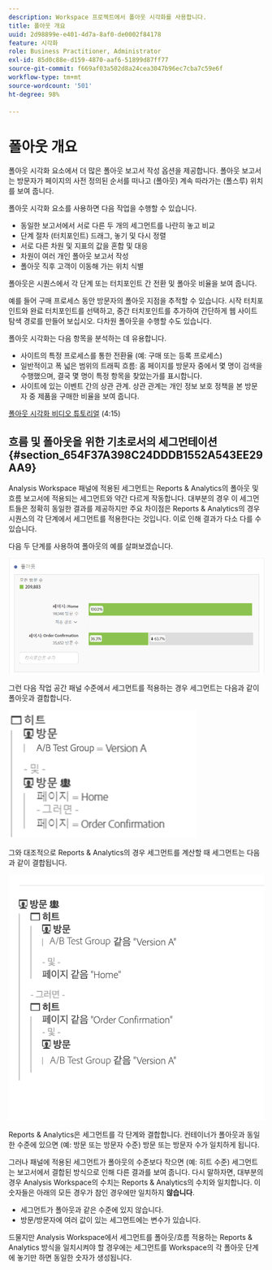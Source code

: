 ```yaml
---
description: Workspace 프로젝트에서 폴아웃 시각화를 사용합니다.
title: 폴아웃 개요
uuid: 2d98899e-e401-4d7a-8af0-de0002f84178
feature: 시각화
role: Business Practitioner, Administrator
exl-id: 85d0c88e-d159-4870-aaf6-51899d87ff77
source-git-commit: f669af03a502d8a24cea3047b96ec7cba7c59e6f
workflow-type: tm+mt
source-wordcount: '501'
ht-degree: 98%

---
```


# 폴아웃 개요

폴아웃 시각화 요소에서 더 많은 폴아웃 보고서 작성 옵션을 제공합니다. 폴아웃 보고서는 방문자가 페이지의 사전 정의된 순서를 떠나고 (폴아웃) 계속 따라가는 (폴스루) 위치를 보여 줍니다.

폴아웃 시각화 요소를 사용하면 다음 작업을 수행할 수 있습니다.

* 동일한 보고서에서 서로 다른 두 개의 세그먼트를 나란히 놓고 비교
* 단계 절차 (터치포인트) 드래그, 놓기 및 다시 정렬
* 서로 다른 차원 및 지표의 값을 혼합 및 대응
* 차원이 여러 개인 폴아웃 보고서 작성
* 폴아웃 직후 고객이 이동해 가는 위치 식별

폴아웃은 시퀀스에서 각 단계 또는 터치포인트 간 전환 및 폴아웃 비율을 보여 줍니다.

예를 들어 구매 프로세스 동안 방문자의 폴아웃 지점을 추적할 수 있습니다. 시작 터치포인트와 완료 터치포인트를 선택하고, 중간 터치포인트를 추가하여 간단하게 웹 사이트 탐색 경로를 만들어 보십시오. 다차원 폴아웃을 수행할 수도 있습니다.

폴아웃 시각화는 다음 항목을 분석하는 데 유용합니다.

* 사이트의 특정 프로세스를 통한 전환율 (예: 구매 또는 등록 프로세스)
* 일반적이고 폭 넓은 범위의 트래픽 흐름: 홈 페이지를 방문자 중에서 몇 명이 검색을 수행했으며, 결국 몇 명이 특정 항목을 찾았는가를 표시합니다.
* 사이트에 있는 이벤트 간의 상관 관계. 상관 관계는 개인 정보 보호 정책을 본 방문자 중 제품을 구매한 비율을 보여 줍니다.

[폴아웃 시각화 비디오 튜토리얼](https://experienceleague.adobe.com/docs/analytics-learn/tutorials/analysis-workspace/analyzing-customer-journeys/fallout-visualization.html)  (4:15)

## 흐름 및 폴아웃을 위한 기초로서의 세그먼테이션 {#section_654F37A398C24DDDB1552A543EE29AA9}

Analysis Workspace 패널에 적용된 세그먼트는 Reports &amp; Analytics의 폴아웃 및 흐름 보고서에 적용되는 세그먼트와 약간 다르게 작동합니다. 대부분의 경우 이 세그먼트들은 정확히 동일한 결과를 제공하지만 주요 차이점은 Reports &amp; Analytics의 경우 시퀀스의 각 단계에서 세그먼트를 적용한다는 것입니다. 이로 인해 결과가 다소 다를 수 있습니다.

다음 두 단계를 사용하여 폴아웃의 예를 살펴보겠습니다.

![](assets/fallout_segments1.png)

그런 다음 작업 공간 패널 수준에서 세그먼트를 적용하는 경우 세그먼트는 다음과 같이 폴아웃과 결합합니다.

![](assets/fallout_seg.png)

그와 대조적으로 Reports &amp; Analytics의 경우 세그먼트를 계산할 때 세그먼트는 다음과 같이 결합됩니다.

![](assets/fallout_segments3.png)

Reports &amp; Analytics은 세그먼트를 각 단계와 결합합니다. 컨테이너가 폴아웃과 동일한 수준에 있으면 (예: 방문 또는 방문자 수준) 방문 또는 방문자 수가 일치하게 됩니다.

그러나 패널에 적용된 세그먼트가 폴아웃의 수준보다 작으면 (예: 히트 수준) 세그먼트는 보고서에서 결합된 방식으로 인해 다른 결과를 보여 줍니다. 다시 말하자면, 대부분의 경우 Analysis Workspace의 수치는 Reports &amp; Analytics의 수치와 일치합니다. 이 숫자들은 아래의 모든 경우가 참인 경우에만 일치하지 **않습니다**.

* 세그먼트가 폴아웃과 같은 수준에 있지 않습니다.
* 방문/방문자에 여러 값이 있는 세그먼트에는 변수가 있습니다.

드물지만 Analysis Workspace에서 세그먼트를 폴아웃/흐름 적용하는 Reports &amp; Analytics 방식을 일치시켜야 할 경우에는 세그먼트를 Workspace의 각 폴아웃 단계에 놓기만 하면 동일한 숫자가 생성됩니다.
